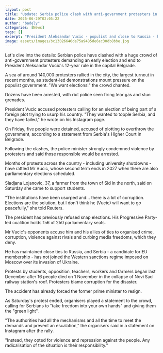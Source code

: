 ```yaml
---
layout: post
title: "Update: Serbia police clash with anti-government protesters in Belgrade"
date: 2025-06-29T02:05:22
author: "badely"
categories: [News]
tags: []
excerpt: "President Aleksandar Vucic - populist and close to Russia - has faced months of protests and alleges a foreign coup plot."
image: assets/images/bc13026640de75a9485de6ac30db8bbe.jpg
---
```


Let's dive into the details: Serbian police have clashed with a huge crowd of anti-government protesters demanding an early election and end to President Aleksandar Vucic's 12-year rule in the capital Belgrade.

A sea of around 140,000 protesters rallied in the city, the largest turnout in recent months, as student-led demonstrations mount pressure on the populist government. "We want elections!" the crowd chanted.

Dozens have been arrested, with riot police seen firing tear gas and stun grenades.

President Vucic accused protesters calling for an election of being part of a foreign plot trying to usurp his country. "They wanted to topple Serbia, and they have failed," he wrote on his Instagram page.

On Friday, five people were detained, accused of plotting to overthrow the government, according to a statement from Serbia's Higher Court in Belgrade.

Following the clashes, the police minister strongly condemned violence by protesters and said those responsible would be arrested.

Months of protests across the country - including university shutdowns - have rattled Mr Vucic, whose second term ends in 2027 when there are also parliamentary elections scheduled.

Sladjana Lojanovic, 37, a farmer from the town of Sid in the north, said on Saturday she came to support students.

"The institutions have been usurped and... there is a lot of corruption. Elections are the solution, but I don't think he (Vucic) will want to go peacefully," she told Reuters.

The president has previously refused snap elections. His Progressive Party-led coalition holds 156 of 250 parliamentary seats.

Mr Vucic's opponents accuse him and his allies of ties to organised crime, corruption, violence against rivals and curbing media freedoms, which they deny.

He has maintained close ties to Russia, and Serbia - a candidate for EU membership - has not joined the Western sanctions regime imposed on Moscow over its invasion of Ukraine.

Protests by students, opposition, teachers, workers and farmers began last December after 16 people died on 1 November in the collapse of Novi Sad railway station's roof. Protesters blame corruption for the disaster.

The accident has already forced the former prime minister to resign.

As Saturday's protest ended, organisers played a statement to the crowd, calling for Serbians to "take freedom into your own hands" and giving them the "green light".

"The authorities had all the mechanisms and all the time to meet the demands and prevent an escalation," the organisers said in a statement on Instagram after the rally.

"Instead, they opted for violence and repression against the people. Any radicalisation of the situation is their responsibility."

